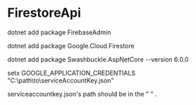 ﻿# FirestoreApi
 
dotnet add package FirebaseAdmin

dotnet add package Google.Cloud.Firestore

dotnet add package Swashbuckle.AspNetCore --version 6.0.0


setx GOOGLE_APPLICATION_CREDENTIALS "C:\path\to\serviceAccountKey.json"

serviceaccountkey.json's path should be in the " " .


